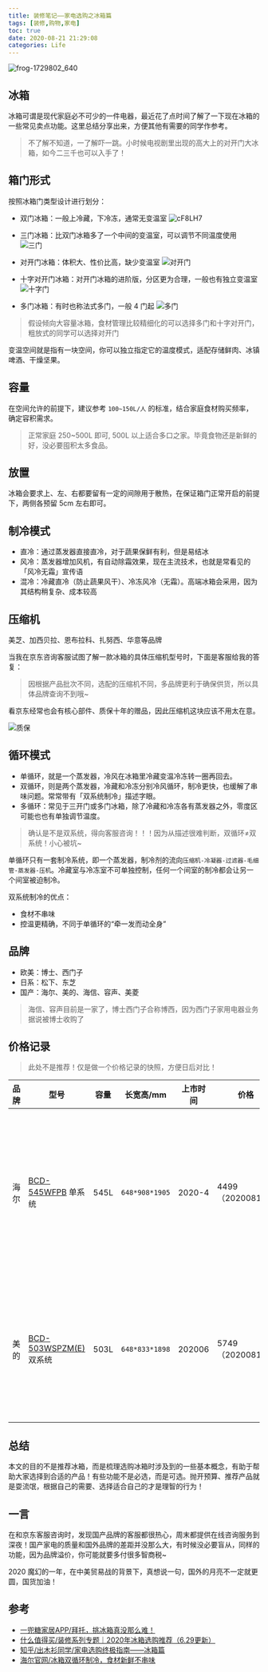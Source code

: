 ```yaml
---
title: 装修笔记——家电选购之冰箱篇
tags: [装修,购物,家电]
toc: true
date: 2020-08-21 21:29:08
categories: Life
---
```


![frog-1729802_640](https://gitee.com/michael_xiang/images/raw/master/uPic/frog-1729802_640.jpg)

## 冰箱

冰箱可谓是现代家庭必不可少的一件电器，最近花了点时间了解了一下现在冰箱的一些常见卖点功能。这里总结分享出来，方便其他有需要的同学作参考。

> 不了解不知道，一了解吓一跳。小时候电视剧里出现的高大上的对开门大冰箱，如今二三千也可以入手了！

<!-- more -->

## 箱门形式

按照冰箱门类型设计进行划分：
- 双门冰箱：一般上冷藏，下冷冻，通常无变温室
![cF8LH7](https://gitee.com/michael_xiang/images/raw/master/uPic/cF8LH7.png)

- 三门冰箱：比双门冰箱多了一个中间的变温室，可以调节不同温度使用
![三门](https://gitee.com/michael_xiang/images/raw/master/uPic/TGy1lp.png)

- 对开门冰箱：体积大、性价比高，缺少变温室
![对开门](https://gitee.com/michael_xiang/images/raw/master/uPic/AeGl35.png)

- 十字对开门冰箱：对开门冰箱的进阶版，分区更为合理，一般也有独立变温室
![十字门](https://gitee.com/michael_xiang/images/raw/master/uPic/msG1fr.png)

- 多门冰箱：有时也称法式多门，一般 4 门起
![多门](https://gitee.com/michael_xiang/images/raw/master/uPic/5MgKIb.png)

> 假设倾向大容量冰箱，食材管理比较精细化的可以选择多门和十字对开门，粗放式的同学可以选择对开门

变温空间就是指有一块空间，你可以独立指定它的温度模式，适配存储鲜肉、冰镇啤酒、干燥坚果。

## 容量

在空间允许的前提下，建议参考 `100~150L/人` 的标准，结合家庭食材购买频率，确定容积需求。

> 正常家庭 250~500L 即可, 500L 以上适合多口之家。毕竟食物还是新鲜的好，没必要囤积太多食品。

## 放置

冰箱会要求上、左、右都要留有一定的间隙用于散热，在保证箱门正常开启的前提下，两侧各预留 5cm 左右即可。

## 制冷模式

- 直冷：通过蒸发器直接直冷，对于蔬果保鲜有利，但是易结冰
- 风冷：蒸发器增加风机，有自动除霜效果，现在主流技术，也就是常看见的「风冷无霜」宣传语
- 混冷：冷藏直冷（防止蔬果风干）、冷冻风冷（无霜）。高端冰箱会采用，因为其结构稍复杂、成本较高

## 压缩机

美芝、加西贝拉、恩布拉科、扎努西、华意等品牌

当我在京东咨询客服试图了解一款冰箱的具体压缩机型号时，下面是客服给我的答复：

> 因根据产品批次不同，选配的压缩机不同，多品牌更利于确保供货，所以具体品牌查询不到哦~

看京东经常也会有核心部件、质保十年的赠品，因此压缩机这块应该不用太在意。

![质保](https://gitee.com/michael_xiang/images/raw/master/uPic/a2SKg6.png)

## 循环模式

- 单循环，就是一个蒸发器，冷风在冰箱里冷藏变温冷冻转一圈再回去。
- 双循环，则是两个蒸发器，冷藏和冷冻分别冷风循环，制冷更快，也缓解了串味问题。常常带有「双系统制冷」描述字眼。
- 多循环：常见于三开门或多门冰箱，除了冷藏和冷冻各有蒸发器之外，零度区可能也也有单独调节温度。

> 确认是不是双系统，得向客服咨询！！！因为从描述很难判断，双循环≠双系统！小心被坑~

单循环只有一套制冷系统，即一个蒸发器，制冷剂的流向`压缩机-冷凝器-过滤器-毛细管-蒸发器-压机`。冷藏室与冷冻室不可单独控制，任何一个间室的制冷都会让另一个间室被迫制冷。

双系统制冷的优点：
- 食材不串味
- 控温更精确，不同于单循环的“牵一发而动全身”

## 品牌

- 欧美：博士、西门子
- 日系：松下、东芝
- 国产：海尔、美的、海信、容声、美菱

> 海信、容声目前是一家了，博士西门子合称博西，因为西门子家用电器业务据说被博士收购了

## 价格记录

> 此处不是推荐！仅是做一个价格记录的快照，方便日后对比！

| 品牌 | 型号                                                         | 容量 | 长宽高/mm      | 上市时间 | 价格             | 好评度 | 质保                       | 能效（度/天） | 款式       | 特点                                              |
| ---- | ------------------------------------------------------------ | ---- | -------------- | -------- | ---------------- | ------ | -------------------------- | ---- | ---------- | ------------------------------------------------- |
| 海尔 | [BCD-545WFPB](https://item.jd.com/100012645766.html) 单系统     | 545L | `648*908*1905` | 2020-4   | 4499（20200816） | 99%    | 赠品赠送 10 年核心部件质保 | 1 级（0.93） | 十字对开门 | 变温箱（母婴模式、零度模式、珍品模式）、90°悬停门 |
| 美的 | [BCD-503WSPZM(E)](https://item.jd.com/100012751424.html) 双系统 | 503L | `648*833*1898` | 202006 | 5749（20200816） | 99% | 赠品赠送 10 年核心部件质保 | 1 级（0.89） |  | 母婴保鲜智能、不容易留指纹、果润保鲜 |

## 总结

本文的目的不是推荐冰箱，而是梳理选购冰箱时涉及到的一些基本概念，有助于帮助大家选择到合适的产品！有些功能不是必选，而是可选。抛开预算、推荐产品就是耍流氓，根据自己的需要、选择适合自己的才是理智的行为！

## 一言

在和京东客服咨询时，发现国产品牌的客服都很热心，周末都提供在线咨询服务到深夜！国产家电的质量和国外品牌的差距并没那么大，有时候没必要盲从，同样的功能，因为品牌溢价，你可能就要多付很多智商税~

2020 魔幻的一年，在中美贸易战的背景下，真想说一句，国外的月亮不一定就更圆，国货加油！

## 参考

- [一兜糖家居APP/拜托，挑冰箱真没那么难！](https://mp.weixin.qq.com/s/o6QqwYP-BnrRGWDq1c4Txg)
- [什么值得买/装修系列专题｜2020年冰箱选购推荐（6.29更新）](https://post.smzdm.com/p/a078pm9r/p2/#comments)
- [知乎/出木衫同学/家电选购终极指南——冰箱篇](https://zhuanlan.zhihu.com/p/28035403)
- [海尔官网/冰箱双循环制冷，食材新鲜不串味](https://www.haier.com/guang/guide/20181219_126271.shtml)
